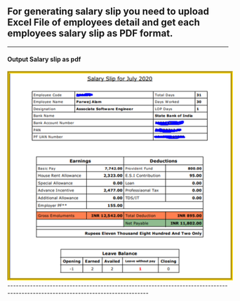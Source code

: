 
## For generating salary slip you need to upload <b>Excel File</b> of employees detail and get each employees salary slip as PDF format.

--------------------------------------------------------------------------------------------------------------------------------
<h4> Output Salary slip as pdf </h4>


<img style="border:5px groove gold;" src="salary_slip_img.png" alt="Snow" style="width:1000px">
--------------------------------------------------------------------------------------------------------------------------------

